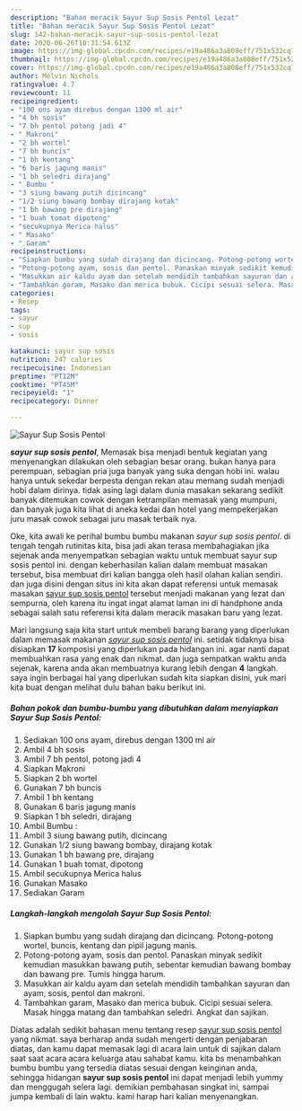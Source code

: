 ```yaml
---
description: "Bahan meracik Sayur Sup Sosis Pentol Lezat"
title: "Bahan meracik Sayur Sup Sosis Pentol Lezat"
slug: 142-bahan-meracik-sayur-sup-sosis-pentol-lezat
date: 2020-06-26T10:31:54.613Z
image: https://img-global.cpcdn.com/recipes/e19a486a3a808eff/751x532cq70/sayur-sup-sosis-pentol-foto-resep-utama.jpg
thumbnail: https://img-global.cpcdn.com/recipes/e19a486a3a808eff/751x532cq70/sayur-sup-sosis-pentol-foto-resep-utama.jpg
cover: https://img-global.cpcdn.com/recipes/e19a486a3a808eff/751x532cq70/sayur-sup-sosis-pentol-foto-resep-utama.jpg
author: Melvin Nichols
ratingvalue: 4.7
reviewcount: 11
recipeingredient:
- "100 ons ayam direbus dengan 1300 ml air"
- "4 bh sosis"
- "7 bh pentol potong jadi 4"
- " Makroni"
- "2 bh wortel"
- "7 bh buncis"
- "1 bh kentang"
- "6 baris jagung manis"
- "1 bh seledri dirajang"
- " Bumbu "
- "3 siung bawang putih dicincang"
- "1/2 siung bawang bombay dirajang kotak"
- "1 bh bawang pre dirajang"
- "1 buah tomat dipotong"
- "secukupnya Merica halus"
- " Masako"
- " Garam"
recipeinstructions:
- "Siapkan bumbu yang sudah dirajang dan dicincang. Potong-potong wortel, buncis, kentang dan pipil jagung manis."
- "Potong-potong ayam, sosis dan pentol. Panaskan minyak sedikit kemudian masukkan bawang putih, sebentar kemudian bawang bombay dan bawang pre. Tumis hingga harum."
- "Masukkan air kaldu ayam dan setelah mendidih tambahkan sayuran dan ayam, sosis, pentol dan makroni."
- "Tambahkan garam, Masako dan merica bubuk. Cicipi sesuai selera. Masak hingga matang dan tambahkan seledri. Angkat dan sajikan."
categories:
- Resep
tags:
- sayur
- sup
- sosis

katakunci: sayur sup sosis 
nutrition: 247 calories
recipecuisine: Indonesian
preptime: "PT12M"
cooktime: "PT45M"
recipeyield: "1"
recipecategory: Dinner

---
```



![Sayur Sup Sosis Pentol](https://img-global.cpcdn.com/recipes/e19a486a3a808eff/751x532cq70/sayur-sup-sosis-pentol-foto-resep-utama.jpg)

<b><i>sayur sup sosis pentol</i></b>, Memasak bisa menjadi bentuk kegiatan yang menyenangkan dilakukan oleh sebagian besar orang. bukan hanya para perempuan, sebagian pria juga banyak yang suka dengan hobi ini. walau hanya untuk sekedar berpesta dengan rekan atau memang sudah menjadi hobi dalam dirinya. tidak asing lagi dalam dunia masakan sekarang sedikit banyak ditemukan cowok dengan ketrampilan memasak yang mumpuni, dan banyak juga kita lihat di aneka kedai dan hotel yang mempekerjakan juru masak cowok sebagai juru masak terbaik nya.



Oke, kita awali ke perihal bumbu bumbu makanan <i>sayur sup sosis pentol</i>. di tengah tengah rutinitas kita, bisa jadi akan terasa membahagiakan jika sejenak anda menyempatkan sebagian waktu untuk membuat sayur sup sosis pentol ini. dengan keberhasilan kalian dalam membuat masakan tersebut, bisa membuat diri kalian bangga oleh hasil olahan kalian sendiri. dan juga disini dengan situs ini kita akan dapat referensi untuk memasak masakan <u>sayur sup sosis pentol</u> tersebut menjadi makanan yang lezat dan sempurna, oleh karena itu ingat ingat alamat laman ini di handphone anda sebagai salah satu referensi kita dalam meracik masakan baru yang lezat.


Mari langsung saja kita start untuk membeli barang barang yang diperlukan dalam memasak makanan <u><i>sayur sup sosis pentol</i></u> ini. setidak tidaknya bisa disiapkan <b>17</b> komposisi yang diperlukan pada hidangan ini. agar nanti dapat membuahkan rasa yang enak dan nikmat. dan juga sempatkan waktu anda sejenak, karena anda akan membuatnya kurang lebih dengan <b>4</b> langkah. saya ingin berbagai hal yang diperlukan sudah kita siapkan disini, yuk mari kita buat dengan melihat dulu bahan baku berikut ini.

<!--inarticleads1-->

##### Bahan pokok dan bumbu-bumbu yang dibutuhkan dalam menyiapkan Sayur Sup Sosis Pentol:

1. Sediakan 100 ons ayam, direbus dengan 1300 ml air
1. Ambil 4 bh sosis
1. Ambil 7 bh pentol, potong jadi 4
1. Siapkan  Makroni
1. Siapkan 2 bh wortel
1. Gunakan 7 bh buncis
1. Ambil 1 bh kentang
1. Gunakan 6 baris jagung manis
1. Siapkan 1 bh seledri, dirajang
1. Ambil  Bumbu :
1. Ambil 3 siung bawang putih, dicincang
1. Gunakan 1/2 siung bawang bombay, dirajang kotak
1. Gunakan 1 bh bawang pre, dirajang
1. Gunakan 1 buah tomat, dipotong
1. Ambil secukupnya Merica halus
1. Gunakan  Masako
1. Sediakan  Garam




<!--inarticleads2-->

##### Langkah-langkah mengolah Sayur Sup Sosis Pentol:

1. Siapkan bumbu yang sudah dirajang dan dicincang. Potong-potong wortel, buncis, kentang dan pipil jagung manis.
1. Potong-potong ayam, sosis dan pentol. Panaskan minyak sedikit kemudian masukkan bawang putih, sebentar kemudian bawang bombay dan bawang pre. Tumis hingga harum.
1. Masukkan air kaldu ayam dan setelah mendidih tambahkan sayuran dan ayam, sosis, pentol dan makroni.
1. Tambahkan garam, Masako dan merica bubuk. Cicipi sesuai selera. Masak hingga matang dan tambahkan seledri. Angkat dan sajikan.




Diatas adalah sedikit bahasan menu tentang resep <u>sayur sup sosis pentol</u> yang nikmat. saya berharap anda sudah mengerti dengan penjabaran diatas, dan kamu dapat memasak lagi di acara lain untuk di sajikan dalam saat saat acara acara keluarga atau sahabat kamu. kita bs menambahkan bumbu bumbu yang tersedia diatas sesuai dengan keinginan anda, sehingga hidangan <b>sayur sup sosis pentol</b> ini dapat menjadi lebih yummy dan menggugah selera lagi. demikian pembahasan singkat ini, sampai jumpa kembali di lain waktu. kami harap hari kalian menyenangkan.
